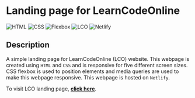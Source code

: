 # Landing page for LearnCodeOnline

![HTML](https://img.shields.io/badge/-HTML-red)
![CSS](https://img.shields.io/badge/-CSS-orange)
![Flexbox](https://img.shields.io/badge/-Flexbox-green)
![LCO](https://img.shields.io/badge/-MediaQuery-blueviolet)
![Netlify](https://img.shields.io/badge/-Netlify-brightgreen)

## Description

A simple landing page for LearnCodeOnline (LCO) website. This webpage is created using `HTML` and `CSS` and is responsive for five different screen sizes. CSS flexbox is used to position elements and media queries are used to make this webpage responsive. This webpage is hosted on `Netlify`.

To visit LCO landing page, [**click here**](https://lco-landing-page.netlify.app/).
